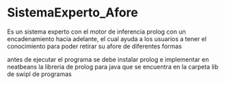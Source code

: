 # SistemaExperto_Afore
Es un sistema experto con el motor de inferencia prolog con un encadenamiento hacia adelante, el cual ayuda a los usuarios a tener el conocimiento para poder retirar su afore de diferentes formas

antes de ejecutar el programa se debe instalar prolog e implementar en neatbeans la libreria de prolog para java que se encuentra
en la carpeta lib de swipl de programas